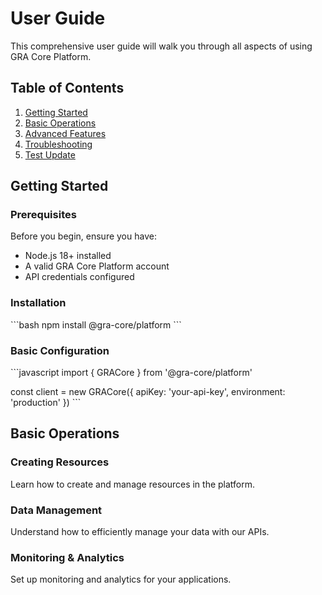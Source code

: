# User Guide

This comprehensive user guide will walk you through all aspects of using GRA Core Platform.

## Table of Contents

1. [Getting Started](#getting-started)
2. [Basic Operations](#basic-operations)
3. [Advanced Features](#advanced-features)
4. [Troubleshooting](#troubleshooting)
5. [Test Update](#versionCOmpare)

## Getting Started

### Prerequisites

Before you begin, ensure you have:

- Node.js 18+ installed
- A valid GRA Core Platform account
- API credentials configured

### Installation

\`\`\`bash
npm install @gra-core/platform
\`\`\`

### Basic Configuration

\`\`\`javascript
import { GRACore } from '@gra-core/platform'

const client = new GRACore({
  apiKey: 'your-api-key',
  environment: 'production'
})
\`\`\`

## Basic Operations

### Creating Resources

Learn how to create and manage resources in the platform.

### Data Management

Understand how to efficiently manage your data with our APIs.

### Monitoring & Analytics

Set up monitoring and analytics for your applications.
